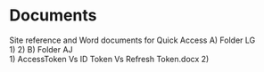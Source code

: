 # Documents
Site reference and Word documents for Quick Access
A) Folder LG	
        1)
        2)
B) Folder AJ	
        1) AccessToken Vs ID Token Vs Refresh Token.docx
        2)
